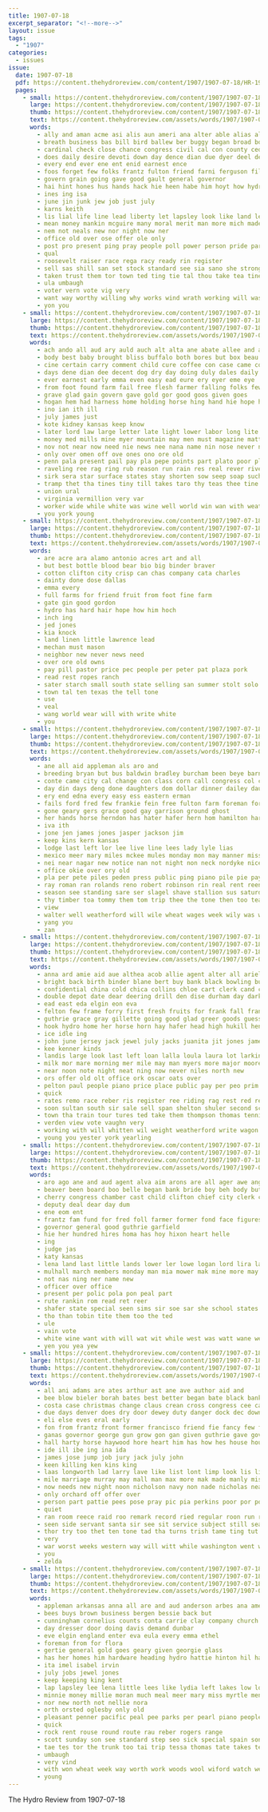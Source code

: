 ```yaml
---
title: 1907-07-18
excerpt_separator: "<!--more-->"
layout: issue
tags:
  - "1907"
categories:
  - issues
issue:
  date: 1907-07-18
  pdf: https://content.thehydroreview.com/content/1907/1907-07-18/HR-1907-07-18.pdf
  pages:
    - small: https://content.thehydroreview.com/content/1907/1907-07-18/small/HR-1907-07-18-01.jpg
      large: https://content.thehydroreview.com/content/1907/1907-07-18/large/HR-1907-07-18-01.jpg
      thumb: https://content.thehydroreview.com/content/1907/1907-07-18/thumbnails/HR-1907-07-18-01.jpg
      text: https://content.thehydroreview.com/assets/words/1907/1907-07-18/HR-1907-07-18-01.txt
      words:
        - ally and aman acme asi alis aun ameri ana alter able alias alia ave alla aud august all
        - breath business bas bill bird ballew ber buggy began broad book bridgeport blaine best bryan birth been bedi buy big barrows bark bull bank break
        - cardinal check close chance congress civil cal con county cedar cause can cor credit come caddo canes care cattle courts church cin call
        - does daily desire devoti down day dence dian due dyer deel deeds
        - every end ever ene ent enid earnest ence
        - foos forget few folks frantz fulton friend farni ferguson fill favors fell favor from first field farmer fisher frank for fix
        - govern grain going gave good gault general governor
        - hai hint hones hus hands hack hie heen habe him hoyt how hydro honorable has honor high honesty hares honora hearty habit hair
        - ines ing isa
        - june jin junk jew job just july
        - karns keith
        - lis lial life line lead liberty let lapsley look like land lease less lookeba loula loyal las lege lines lie
        - mean money mankin mcguire many moral merit man more mich made
        - nem not neals new nor night now ner
        - office old over ose offer ole only
        - post pro present ping pray people poll power person pride part par pay proud public pany plain paine president past
        - qual
        - roosevelt raiser race rega racy ready rin register
        - sell sas shill san set stock standard see sia sano she strong service sells say shown soon school sails six servi sible sass second saw self sunday side state seamen sand
        - taken trust them tor town ted ting tie tal thou take tea tine tee the tate tell
        - ula umbaugh
        - voter vern vote vig very
        - want way worthy willing why works wind wrath working will was white while western whack wheel with work
        - yon you
    - small: https://content.thehydroreview.com/content/1907/1907-07-18/small/HR-1907-07-18-02.jpg
      large: https://content.thehydroreview.com/content/1907/1907-07-18/large/HR-1907-07-18-02.jpg
      thumb: https://content.thehydroreview.com/content/1907/1907-07-18/thumbnails/HR-1907-07-18-02.jpg
      text: https://content.thehydroreview.com/assets/words/1907/1907-07-18/HR-1907-07-18-02.txt
      words:
        - ach ando all aud ary auld auch alt alta ane abate allee and are aim ace ald ago acres acre anda able agent ave
        - body best baby brought bliss buffalo both bores but box beau bassi bald bose bar bas bankers boek band began back boys brain been bury babe bees
        - cine certain carry comment child cure coffee con case came cory cost content can canada cotton come comes cana charm cay cases cradle change cattle colles core chan county city comer clear
        - days dene dian dee decent dog dry day doing duly dales daily dak during dare duty dear dom down date
        - ever earnest early emma even easy ead eure ery eyer eme eye
        - from foot found farm fail free flesh farmer falling folks few fait friend far first fall frie forget fancy fellows for fry
        - grave glad gain govern gave gold gor good goos given goes
        - hogan hem had harness home holding horse hing hand hie hope heal hold her him honesty hearing hiram helt haggin hot howe hunts high honor homestead hon hair has
        - ino ian ith ill
        - july james just
        - kote kidney kansas keep know
        - later lord law large letter late light lower labor long lite latin lesson last love lah less let lov lise like life land
        - money med mills mine myer mountain may men must magazine mattingly moth mass many made mand mento more maybe most moat man maker mal moore
        - nov not near now need nie news nee nana name nin nose never new necessary
        - only over omen off ove ones ono ore old
        - penn pala present pail pay pla pepe points part plato poor plenty piety plata par per pald point prairie patent patil prose poll pounds pad peo pockett people
        - raveling ree rag ring rub reason run rain res real rever river ragone rat rest rie rus rier reap rold read road remedies
        - sirk sera star surface states stay shorten sow seep soap such sae side steady stage sister sup self sir sad show smail sams school stead small saras start sunday street seare sleep state sosna sek slim sank strable seales story sum spells schoo secret shall slight said shade seuss she southern sand sway surprise say six summer selves still stands siater sale sam som see
        - tramp thet tha tines tiny till takes taro thy teas thee tine than ted take tho thele test tum taste tipping then tea tate times them totter thie try thing tell the ten
        - union ural
        - virginia vermillion very var
        - worker wide while white was wine well world win wan with weather working words welfare wind western watch wonders wife way will won why wee work wal worth water wick want weak
        - you york young
    - small: https://content.thehydroreview.com/content/1907/1907-07-18/small/HR-1907-07-18-03.jpg
      large: https://content.thehydroreview.com/content/1907/1907-07-18/large/HR-1907-07-18-03.jpg
      thumb: https://content.thehydroreview.com/content/1907/1907-07-18/thumbnails/HR-1907-07-18-03.jpg
      text: https://content.thehydroreview.com/assets/words/1907/1907-07-18/HR-1907-07-18-03.txt
      words:
        - are acre ara alamo antonio acres art and all
        - but best bottle blood bear bio big binder braver
        - cotton clifton city crisp can chas company cata charles
        - dainty done dose dallas
        - emma every
        - full farms for friend fruit from foot fine farm
        - gate gin good gordon
        - hydro has hard hair hope how him hoch
        - inch ing
        - jed jones
        - kia knock
        - land linen little lawrence lead
        - mechan must mason
        - neighbor new never news need
        - over ore old owns
        - pay pill pastor price pec people per peter pat plaza pork
        - read rest ropes ranch
        - sater starch small south state selling san summer stolt solo side simmons
        - town tal ten texas the tell tone
        - use
        - veal
        - wang world wear will with write white
        - you
    - small: https://content.thehydroreview.com/content/1907/1907-07-18/small/HR-1907-07-18-04.jpg
      large: https://content.thehydroreview.com/content/1907/1907-07-18/large/HR-1907-07-18-04.jpg
      thumb: https://content.thehydroreview.com/content/1907/1907-07-18/thumbnails/HR-1907-07-18-04.jpg
      text: https://content.thehydroreview.com/assets/words/1907/1907-07-18/HR-1907-07-18-04.txt
      words:
        - ane all aid appleman als aro and
        - breeding bryan but bus baldwin bradley burcham been beye barn barber bros barnes brown bowlin buy business blind body bear bollin basil
        - conte came city cal change con class corn call congress col cam credit crier carpenter cand carter
        - day din days deng done daughters dom dollar dinner dailey daughter
        - ery end edna every easy ess eastern erman
        - fails ford fred few frankie fein free fulton farm foreman for ferguson from first fry floyd friday farms
        - gone geary gers grace good gay garrison ground ghost
        - her hands horse herndon has hater hafer hern hom hamilton hard had home huff homa hope hun hes harm hydro henke him head
        - iva ith
        - jone jen james jones jasper jackson jim
        - keep kins kern kansas
        - lodge last left lor lee live line lees lady lyle lias
        - mexico meer mary miles mckee mules monday mon may manner miss monda mound med mcafee might man money miller many
        - nei near nagar new notice nan not night non neck nordyke nice neys now
        - office okie over ory old
        - pla per pete piles peden press public ping piano pile pie pay pase people pounds plank pro price pon place
        - ray roman ran rolands reno robert robinson rin real rent reena regular rey register roy rain road route
        - season see standing sare ser slagel shave stallion sus saturday sat start second special soul sunday stinson sale stock stands standard sunda sons south surgeon star seen she soon sick sweeten sand sell sas stand
        - thy timber toa tommy them tom trip thee the tone then too team thom taken ted try thrasher than tena
        - view
        - walter well weatherford will wile wheat wages week wily was weekly with west weaver worth warden want woods witt win works
        - yang you
        - zan
    - small: https://content.thehydroreview.com/content/1907/1907-07-18/small/HR-1907-07-18-05.jpg
      large: https://content.thehydroreview.com/content/1907/1907-07-18/large/HR-1907-07-18-05.jpg
      thumb: https://content.thehydroreview.com/content/1907/1907-07-18/thumbnails/HR-1907-07-18-05.jpg
      text: https://content.thehydroreview.com/assets/words/1907/1907-07-18/HR-1907-07-18-05.txt
      words:
        - anna ard amie aid aue althea acob allie agent alter all ariel angell alin and america ain allen are alley alf
        - bright back birth binder blane bert buy bank black bowling butter big blood board bone broom bros basi bryan bowie blaine business bree been better begin boynton bread bay baby bridge brown ber bills barnett brood bring
        - confidential china cold chica collins chloe cart clerk cand call card chambers cotton can chance case county cattle ceres cottage city cash colt corlett cream col cole campbell cot corn carrier choice
        - double depot date dear deering drill den dise durham day darko deeds dowling days desire death der during drinks
        - ead east eda elgin eon eva
        - felton few frame forry first fresh fruits for frank fall france fell friday fine from farm
        - guthrie grace gray gillette going good glad greer goods guess gilette gloth given gold
        - hook hydro home her horse horn hay hafer head high hukill henke hes has hail hee heen harness had hole heiter hint hands hunter
        - ice idle ing
        - john june jersey jack jewel july jacks juanita jit jones james joins just jing
        - kee kenner kinds
        - landis large look last left loan lalla loula laura lot larkins lissette low like little lease lawton lill lister lee lizzie list
        - milk mor mare morning mer mile may man myers more major moore mers money male mort mules missouri many main miles market monday
        - near noon note night neat ning now never niles north new
        - ors offer old olt office ork oscar oats over
        - pelton paul people piano price place public pay per peo prim part pee pearl pepe poland pares par planter points pies
        - quick
        - rates remo race reber ris register ree riding rag rest red res robin ready route rant rene row revie regular roy rake rings
        - soon sultan south sir sale sell span shelton shuler second schmitz soy sick short son samples spring special street season school she stallion stock score scott square soe seas sever stand sum sunday summer saint sylvester sled state sun see sen sheriff
        - town tha train tour tures ted take them thompson thomas tennis taken tex toda ties thor ton teal top the
        - verden view vote vaughn very
        - working with will whitten wil weight weatherford write wagon want william west while wear week white was weeks watch wilson
        - young you yester york yearling
    - small: https://content.thehydroreview.com/content/1907/1907-07-18/small/HR-1907-07-18-06.jpg
      large: https://content.thehydroreview.com/content/1907/1907-07-18/large/HR-1907-07-18-06.jpg
      thumb: https://content.thehydroreview.com/content/1907/1907-07-18/thumbnails/HR-1907-07-18-06.jpg
      text: https://content.thehydroreview.com/assets/words/1907/1907-07-18/HR-1907-07-18-06.txt
      words:
        - aro ago ane and aud agent alva aim arons are all ager awe ang
        - beaver been board boo belle began bank bride boy beh body but
        - cherry congress chamber cast child clifton chief city clerk chance cratic como county cash colburn con
        - deputy deal dear day dum
        - ene eom ent
        - frantz fam fund for fred foll farmer former fond face figures felt fair from frank
        - governor general good guthrie garfield
        - hie her hundred hires homa has hoy hixon heart helle
        - ing
        - judge jas
        - katy kansas
        - lena land last little lands lower ler lowe logan lord lira late laws
        - mulhall march members monday man mia mower mak mine more may mae mikes money miss
        - not nas ning ner name new
        - officer over office
        - present per polic pola pon peal part
        - rute rankin rom read ret reer
        - shafer state special seen sims sir soe sar she school states south sen
        - tho than tobin tite them too the ted
        - ule
        - vain vote
        - white wine want with will wat wit while west was watt wane wenner
        - yen you yea yew
    - small: https://content.thehydroreview.com/content/1907/1907-07-18/small/HR-1907-07-18-07.jpg
      large: https://content.thehydroreview.com/content/1907/1907-07-18/large/HR-1907-07-18-07.jpg
      thumb: https://content.thehydroreview.com/content/1907/1907-07-18/thumbnails/HR-1907-07-18-07.jpg
      text: https://content.thehydroreview.com/assets/words/1907/1907-07-18/HR-1907-07-18-07.txt
      words:
        - all ani adams are ates arthur ast ane ave author aid and
        - bee blow bieler borah bates best better began bate black bank bis blood big been but boise bois bent back bolt brass break bage biel below brought
        - costa case christmas change claus crean cross congress cee capi charles chapel coast clear church chance cad county cal chair cant cleveland clerk court clarence coa call chi chose came come
        - due days denver does dry door dewey duty danger dock dec down dameron donovan daas day deal
        - eli else eves eral early
        - fon from frantz front former francisco friend fie fancy few fall fic fun fix fellow fight foe friday found fellows fill for fed frisco face
        - ganas governor george gun grow gon gan given guthrie gave governo giri guest gallop good grand going getting
        - hall harty horse haywood hore heart him has how hes house houston hin humble had hundred hou held hands hank
        - ide ill ibe ing ina ida
        - james jose jump job jury jack july john
        - keen killing ken kins king
        - laas longworth lad larry lave like list lont limp look lis ling lips little later last love lead large
        - mile marriage murray may mall man max more mak made manly miss mae meredith merry matter mean men marian must main most morn monday mine moyer
        - now needs new night noon nicholson navy non nade nicholas nea not
        - only orchard off offer over
        - person part pattie pees pose pray pic pia perkins poor por post president place patricks pett
        - quiet
        - ran room reece raid roo remark record ried regular roon run rica rise
        - seen side servant santa sir see sit service subject still seale simpkins said sage star san soon sour son sone senator steve swain sum say strack set state stand sot safe stage stoddard simple
        - thor try too thet ten tone tad tha turns trish tame ting tut tor them tones tes thousand tho thy table trial the thing than then
        - very
        - war worst weeks western way will witt while washington went was word wal well with work want wat wear wean
        - you
        - zelda
    - small: https://content.thehydroreview.com/content/1907/1907-07-18/small/HR-1907-07-18-08.jpg
      large: https://content.thehydroreview.com/content/1907/1907-07-18/large/HR-1907-07-18-08.jpg
      thumb: https://content.thehydroreview.com/content/1907/1907-07-18/thumbnails/HR-1907-07-18-08.jpg
      text: https://content.thehydroreview.com/assets/words/1907/1907-07-18/HR-1907-07-18-08.txt
      words:
        - appleman arkansas anna all are and aud anderson arbes ana amelia allen alexander ariel
        - bees buys brown business bergen bessie back but
        - cunningham cornelius counts conta carrie clay company church carmen case chloe coast colorado colony chas corinne cough
        - day dresser door doing davis demand dunbar
        - eve elgin england enter eva eula every emma ethel
        - foreman from for flora
        - gertie general gold goes geary given georgie glass
        - has her homes him hardware heading hydro hattie hinton hil hainline hamilton herndon
        - ita imel isabel irvin
        - july jobs jewel jones
        - keep keeping king kent
        - lap lapsley lee lena little lees like lydia left lakes low louis lucian landis louisville lawton labor lim lillian lay lester late lizzie lou last
        - minnie money millie moran much meal meer mary miss myrtle men made most mae morgan man min music mere mexico miller mens
        - nor new north not nellie nora
        - orth orsted oglesby only old
        - pleasant penner pacific peal pee parks per pearl piano people plate prayer phillips
        - quick
        - rock rent rouse round route rau reber rogers range
        - scott sunday son see standard step seo sick special spain song shoff store sis sylvester summer sherwood school susie saunders schwartz sch slagel
        - tae tes tor the trunk too tai trip tessa thomas tate takes tee
        - umbaugh
        - very vind
        - with won wheat week way worth work woods wool wiford watch went will worst williams
        - young
---
```


The Hydro Review from 1907-07-18

<!--more-->

